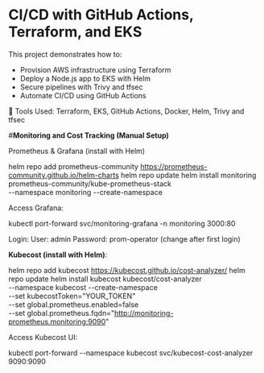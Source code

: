 
# CI/CD with GitHub Actions, Terraform, and EKS

This project demonstrates how to:
- Provision AWS infrastructure using Terraform
- Deploy a Node.js app to EKS with Helm
- Secure pipelines with Trivy and tfsec
- Automate CI/CD using GitHub Actions

📌 Tools Used: Terraform, EKS, GitHub Actions, Docker, Helm, Trivy and tfsec

#**Monitoring and Cost Tracking (Manual Setup)**

Prometheus & Grafana (install with Helm)

helm repo add prometheus-community https://prometheus-community.github.io/helm-charts
helm repo update
helm install monitoring prometheus-community/kube-prometheus-stack \
  --namespace monitoring --create-namespace

Access Grafana:

kubectl port-forward svc/monitoring-grafana -n monitoring 3000:80

Login:
User: admin
Password: prom-operator (change after first login)

**Kubecost (install with Helm)**:

helm repo add kubecost https://kubecost.github.io/cost-analyzer/
helm repo update
helm install kubecost kubecost/cost-analyzer \
  --namespace kubecost --create-namespace \
  --set kubecostToken="YOUR_TOKEN" \
  --set global.prometheus.enabled=false \
  --set global.prometheus.fqdn="http://monitoring-prometheus.monitoring:9090" 

  Access Kubecost UI:
  
  kubectl port-forward --namespace kubecost svc/kubecost-cost-analyzer 9090:9090



